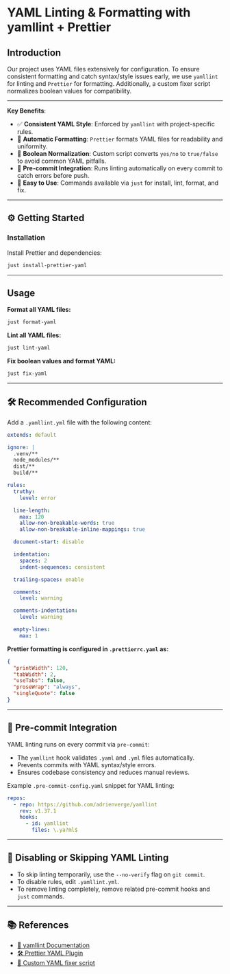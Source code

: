 
# YAML Linting & Formatting with yamllint + Prettier

## Introduction
Our project uses YAML files extensively for configuration. To ensure consistent formatting and catch syntax/style issues early, we use `yamllint` for linting and `Prettier` for formatting. Additionally, a custom fixer script normalizes boolean values for compatibility.

---

**Key Benefits**:

* ✅ **Consistent YAML Style**: Enforced by `yamllint` with project-specific rules.
* 🎨 **Automatic Formatting**: `Prettier` formats YAML files for readability and uniformity.
* 🔧 **Boolean Normalization**: Custom script converts `yes/no` to `true/false` to avoid common YAML pitfalls.
* 🤖 **Pre-commit Integration**: Runs linting automatically on every commit to catch errors before push.
* 🚀 **Easy to Use**: Commands available via `just` for install, lint, format, and fix.

---

## ⚙️ Getting Started

### Installation
Install Prettier and dependencies:

```bash
just install-prettier-yaml
```

---

## Usage

**Format all YAML files:**

```bash
just format-yaml
```

**Lint all YAML files:**

```bash
just lint-yaml
```

**Fix boolean values and format YAML:**

```bash
just fix-yaml
```

---

## 🛠 Recommended Configuration

Add a `.yamllint.yml` file with the following content:

```yaml
extends: default

ignore: |
  .venv/**
  node_modules/**
  dist/**
  build/**

rules:
  truthy:
    level: error

  line-length:
    max: 120
    allow-non-breakable-words: true
    allow-non-breakable-inline-mappings: true

  document-start: disable

  indentation:
    spaces: 2
    indent-sequences: consistent

  trailing-spaces: enable

  comments:
    level: warning

  comments-indentation:
    level: warning

  empty-lines:
    max: 1
```

**Prettier formatting is configured in `.prettierrc.yaml` as:**

```json
{
  "printWidth": 120,
  "tabWidth": 2,
  "useTabs": false,
  "proseWrap": "always",
  "singleQuote": false
}
```

---

## 🔄 Pre-commit Integration

YAML linting runs on every commit via `pre-commit`:

- The `yamllint` hook validates `.yaml` and `.yml` files automatically.
- Prevents commits with YAML syntax/style errors.
- Ensures codebase consistency and reduces manual reviews.

Example `.pre-commit-config.yaml` snippet for YAML linting:

```yaml
repos:
  - repo: https://github.com/adrienverge/yamllint
    rev: v1.37.1
    hooks:
      - id: yamllint
        files: \.ya?ml$
```

---

## 🛑 Disabling or Skipping YAML Linting

- To skip linting temporarily, use the `--no-verify` flag on `git commit`.
- To disable rules, edit `.yamllint.yml`.
- To remove linting completely, remove related pre-commit hooks and `just` commands.

---

## 📚 References

* [📘 yamllint Documentation](https://yamllint.readthedocs.io/en/stable/)
* [🛠 Prettier YAML Plugin](https://prettier.io/docs/en/plugins.html#yaml)
* [🐍 Custom YAML fixer script](scripts/fix_yaml.py)
